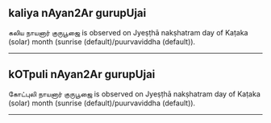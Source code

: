## kaliya nAyan2Ar gurupUjai

கலிய நாயனார் குருபூஜை is observed on Jyeṣṭhā nakṣhatram day of Kaṭaka (solar) month (sunrise (default)/puurvaviddha (default)).


---
## kOTpuli nAyan2Ar gurupUjai

கோட்புலி நாயனார் குருபூஜை is observed on Jyeṣṭhā nakṣhatram day of Kaṭaka (solar) month (sunrise (default)/puurvaviddha (default)).


---
